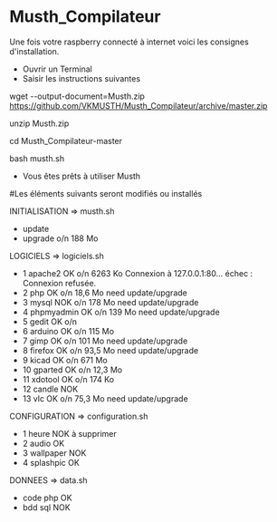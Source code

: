 # Musth_Compilateur

Une fois votre raspberry connecté à internet voici les consignes d'installation.
- Ouvrir un Terminal
- Saisir les instructions suivantes

wget --output-document=Musth.zip https://github.com/VKMUSTH/Musth_Compilateur/archive/master.zip

unzip Musth.zip

cd Musth_Compilateur-master

bash musth.sh

- Vous êtes prêts à utiliser Musth


#Les éléments suivants seront modifiés ou installés

INITIALISATION => musth.sh

 - update
 - upgrade   o/n   188 Mo

LOGICIELS => logiciels.sh
- 1 apache2       OK    o/n   6263 Ko   Connexion à 127.0.0.1:80... échec : Connexion refusée.
- 2 php           OK    o/n   18,6 Mo   need update/upgrade
- 3 mysql         NOK   o/n   178 Mo    need update/upgrade
- 4 phpmyadmin    OK    o/n   139 Mo    need update/upgrade
- 5 gedit         OK    o/n
- 6 arduino       OK    o/n   115 Mo
- 7 gimp          OK    o/n   101 Mo    need update/upgrade
- 8 firefox       OK    o/n   93,5 Mo   need update/upgrade
- 9 kicad         OK    o/n   671 Mo
- 10 gparted      OK    o/n   12,3 Mo
- 11 xdotool      OK    o/n   174 Ko
- 12 candle       NOK
- 13 vlc          OK    o/n   75,3 Mo   need update/upgrade

CONFIGURATION => configuration.sh
- 1 heure         NOK à supprimer
- 2 audio         OK
- 3 wallpaper     NOK
- 4 splashpic     OK

DONNEES => data.sh
- code php        OK
- bdd sql         NOK
